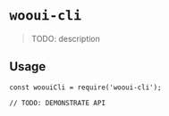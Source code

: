 # `wooui-cli`

> TODO: description

## Usage

```
const woouiCli = require('wooui-cli');

// TODO: DEMONSTRATE API
```
